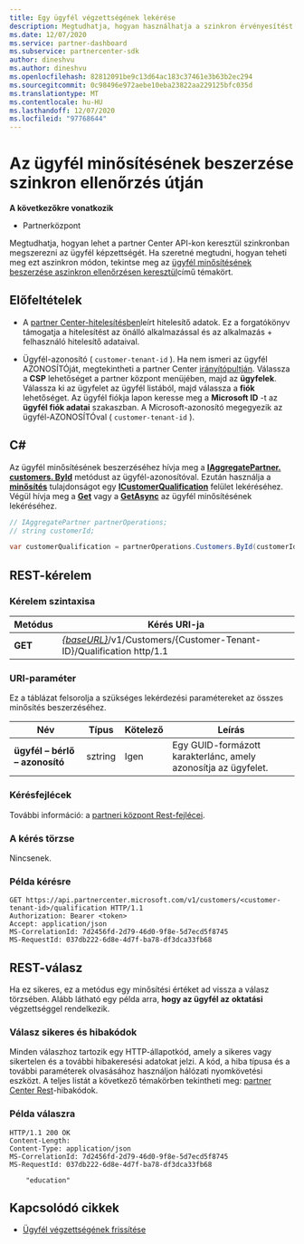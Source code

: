 ```yaml
---
title: Egy ügyfél végzettségének lekérése
description: Megtudhatja, hogyan használhatja a szinkron érvényesítést az ügyfél a partner Center API-n keresztüli minősítésének beszerzéséhez. A partnerek ezt az oktatási ügyfelek ellenőrzésére használhatják.
ms.date: 12/07/2020
ms.service: partner-dashboard
ms.subservice: partnercenter-sdk
author: dineshvu
ms.author: dineshvu
ms.openlocfilehash: 82812091be9c13d64ac183c37461e3b63b2ec294
ms.sourcegitcommit: 0c98496e972aebe10eba23822aa229125bfc035d
ms.translationtype: MT
ms.contentlocale: hu-HU
ms.lasthandoff: 12/07/2020
ms.locfileid: "97768644"
---
```

# <a name="get-a-customers-qualification-via-synchronous-validation"></a>Az ügyfél minősítésének beszerzése szinkron ellenőrzés útján

**A következőkre vonatkozik**

- Partnerközpont

Megtudhatja, hogyan lehet a partner Center API-kon keresztül szinkronban megszerezni az ügyfél képzettségét. Ha szeretné megtudni, hogyan teheti meg ezt aszinkron módon, tekintse meg az [ügyfél minősítésének beszerzése aszinkron ellenőrzésen keresztül](get-customer-qualification-asynchronous.md)című témakört.

## <a name="prerequisites"></a>Előfeltételek

- A [partner Center-hitelesítésben](partner-center-authentication.md)leírt hitelesítő adatok. Ez a forgatókönyv támogatja a hitelesítést az önálló alkalmazással és az alkalmazás + felhasználó hitelesítő adataival.

- Ügyfél-azonosító ( `customer-tenant-id` ). Ha nem ismeri az ügyfél AZONOSÍTÓját, megtekintheti a partner Center [irányítópultján](https://partner.microsoft.com/dashboard). Válassza a **CSP** lehetőséget a partner központ menüjében, majd az **ügyfelek**. Válassza ki az ügyfelet az ügyfél listából, majd válassza a **fiók** lehetőséget. Az ügyfél fiókja lapon keresse meg a **Microsoft ID** -t az **ügyfél fiók adatai** szakaszban. A Microsoft-azonosító megegyezik az ügyfél-AZONOSÍTÓval ( `customer-tenant-id` ).

## <a name="c"></a>C\#

Az ügyfél minősítésének beszerzéséhez hívja meg a [**IAggregatePartner. customers. ById**](/dotnet/api/microsoft.store.partnercenter.customers.icustomercollection.byid) metódust az ügyfél-azonosítóval. Ezután használja a [**minősítés**](/dotnet/api/microsoft.store.partnercenter.customers.icustomer.qualification) tulajdonságot egy [**ICustomerQualification**](/dotnet/api/microsoft.store.partnercenter.qualification.icustomerqualification) felület lekéréséhez. Végül hívja meg a [**Get**](/dotnet/api/microsoft.store.partnercenter.subscriptions.isubscriptioncollection.get) vagy a [**GetAsync**](/dotnet/api/microsoft.store.partnercenter.subscriptions.isubscriptioncollection.getasync) az ügyfél minősítésének lekéréséhez.

``` csharp
// IAggregatePartner partnerOperations;
// string customerId;

var customerQualification = partnerOperations.Customers.ById(customerId).Qualification.Get();
```

## <a name="rest-request"></a>REST-kérelem

### <a name="request-syntax"></a>Kérelem szintaxisa

| Metódus  | Kérés URI-ja                                                                                          |
|---------|------------------------------------------------------------------------------------------------------|
| **GET** | [*{baseURL}*](partner-center-rest-urls.md)/v1/Customers/{Customer-Tenant-ID}/Qualification http/1.1 |

### <a name="uri-parameter"></a>URI-paraméter

Ez a táblázat felsorolja a szükséges lekérdezési paramétereket az összes minősítés beszerzéséhez.

| Név               | Típus   | Kötelező | Leírás                                           |
|--------------------|--------|----------|-------------------------------------------------------|
| **ügyfél – bérlő – azonosító** | sztring | Igen      | Egy GUID-formázott karakterlánc, amely azonosítja az ügyfelet. |

### <a name="request-headers"></a>Kérésfejlécek

További információ: a [partneri központ Rest-fejlécei](headers.md).

### <a name="request-body"></a>A kérés törzse

Nincsenek.

### <a name="request-example"></a>Példa kérésre

```http
GET https://api.partnercenter.microsoft.com/v1/customers/<customer-tenant-id>/qualification HTTP/1.1
Authorization: Bearer <token>
Accept: application/json
MS-CorrelationId: 7d2456fd-2d79-46d0-9f8e-5d7ecd5f8745
MS-RequestId: 037db222-6d8e-4d7f-ba78-df3dca33fb68
```

## <a name="rest-response"></a>REST-válasz

Ha ez sikeres, ez a metódus egy minősítési értéket ad vissza a válasz törzsében.  Alább látható egy példa arra, **hogy az ügyfél az** **oktatási** végzettséggel rendelkezik.

### <a name="response-success-and-error-codes"></a>Válasz sikeres és hibakódok

Minden válaszhoz tartozik egy HTTP-állapotkód, amely a sikeres vagy sikertelen és a további hibakeresési adatokat jelzi. A kód, a hiba típusa és a további paraméterek olvasásához használjon hálózati nyomkövetési eszközt. A teljes listát a következő témakörben tekintheti meg: [partner Center Rest](error-codes.md)-hibakódok.

### <a name="response-example"></a>Példa válaszra

```http
HTTP/1.1 200 OK
Content-Length:
Content-Type: application/json
MS-CorrelationId: 7d2456fd-2d79-46d0-9f8e-5d7ecd5f8745
MS-RequestId: 037db222-6d8e-4d7f-ba78-df3dca33fb68

    "education"

```

## <a name="related-articles"></a>Kapcsolódó cikkek

- [Ügyfél végzettségének frissítése](update-a-customer-s-qualification.md)
